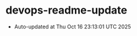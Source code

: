 # devops-readme-update
<!--START_SECTION:activity-->
- Auto-updated at Thu Oct 16 23:13:01 UTC 2025
<!--END_SECTION:activity-->
